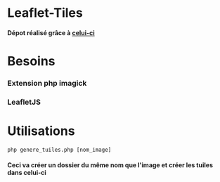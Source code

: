 # Leaflet-Tiles

#### Dépot réalisé grâce à [celui-ci](https://github.com/Fedik/php-maptiler)

# Besoins

### Extension php imagick

### LeafletJS

# Utilisations

`php genere_tuiles.php [nom_image]`

#### Ceci va créer un dossier du même nom que l'image et créer les tuiles dans celui-ci